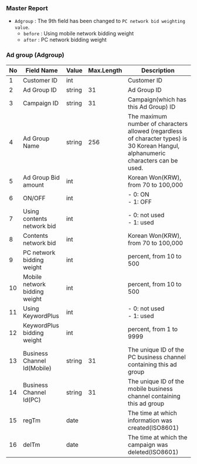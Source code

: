 ### Master Report
   * `Adgroup` : The 9th field has been changed to `PC network bid weighting value`.
     * `before` : Using mobile network bidding weight
     * `after` : PC network bidding weight

### Ad group (Adgroup)

No|Field Name|Value|Max.Length|Description
----|---|---|---|---
1|Customer ID|int||Customer ID
2|Ad Group ID|string|31|Ad Group ID
3|Campaign ID|string|31|Campaign(which has this Ad Group) ID 
4|Ad Group Name|string|256|The maximum number of characters allowed (regardless of character types) is 30 Korean Hangul, alphanumeric characters can be used.
5|Ad Group Bid amount|int|| Korean Won(KRW), from 70 to 100,000
6|ON/OFF|int|| - 0: ON<br/> - 1: OFF
7|Using contents network bid|int|| - 0: not used <br/> - 1: used
8|Contents network bid|int||Korean Won(KRW), from 70 to 100,000
9|PC network bidding weight|int||percent, from 10 to 500
10|Mobile network bidding weight|int||percent, from 10 to 500
11|Using KeywordPlus|int|| - 0: not used <br/> - 1: used
12|KeywordPlus bidding weight|int||percent, from 1 to 9999
13|Business Channel Id(Mobile)|string|31|The unique ID of the PC business channel containing this ad group 
14|Business Channel Id(PC)|string|31|The unique ID of the mobile business channel containing this ad group
15|regTm|date||The time at which information was created(ISO8601)
16|delTm|date||The time at which the campaign was deleted(ISO8601)


